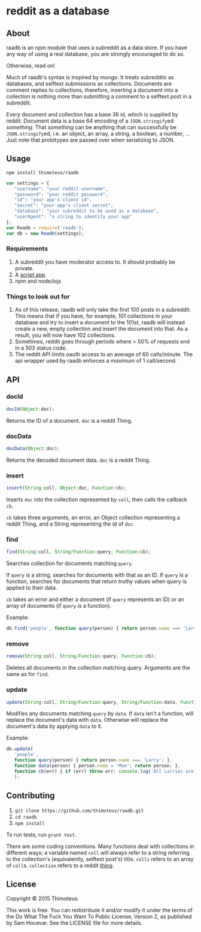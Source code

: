 # reddit as a database

## About

raadb is an npm module that uses a subreddit as a data store.
If you have any way of using a real database, you are strongly encouraged to do so.

Otherwise, read on!

Much of raadb's syntax is inspired by mongo.
It treats subreddits as databases, and selftext submissions as collections.
Documents are comment replies to collections, therefore, inserting a document into a collection is nothing more than submitting a comment to a selftext post in a subreddit.

Every document and collection has a base 36 id, which is supplied by reddit.
Document data is a base 64 encoding of a `JSON.stringify`ed *something*.
That *something* can be anything that can successfully be `JSON.stringify`ed, i.e. an object, an array, a string, a boolean, a number, ...
Just note that prototypes are passed over when serializing to JSON.

## Usage

`npm install thimoteus/raadb`

```javascript
var settings = {
   "username": "your reddit username",
   "password": "your reddit password",
   "id": "your app's client id",
   "secret": "your app's client secret",
   "database": "your subreddit to be used as a database",
   "userAgent": "a string to identify your app"
};
var Raadb = require('raadb');
var db = new Raadb(settings);
```

### Requirements

1. A subreddit you have moderator access to.
It should probably be private.
2. A [script app](https://www.reddit.com/prefs/apps/).
3. npm and node/iojs

### Things to look out for

1. As of this release, raadb will only take the first 100 posts in a subreddit.
This means that if you have, for example, 101 collections in your database and try to insert a document to the 101st, raadb will instead create a new, empty collection and insert the document into that.
As a result, you will now have 102 collections.
2. Sometimes, reddit goes through periods where > 50% of requests end in a 503 status code.
3. The reddit API limits oauth access to an average of 60 calls/minute.
The api wrapper used by raadb enforces a *maximum* of 1 call/second.

## API

### docId
```javascript
docId(Object:doc);
```

Returns the ID of a document. `doc` is a reddit Thing.

### docData
```javascript
docData(Object:doc);
```

Returns the decoded document data. `doc` is a reddit Thing.

### insert
```javascript
insert(String:coll, Object:doc, Function:cb);
```

Inserts `doc` into the collection represented by `coll`, then calls the callback `cb`.

`cb` takes three arguments, an error, an Object collection representing a reddit Thing, and a String representing the id of `doc`.

### find
```javascript
find(String:coll, String/Function:query, Function:cb);
```

Searches collection for documents matching `query`.

If `query` is a string, searches for documents with that as an ID.
If `query` is a function, searches for documents that return truthy values
when query is applied to their data.

`cb` takes an error and either a document (if `query` represents an ID) or an array of documents (if `query` is a function).

Example:
```javascript
db.find('people', function query(person) { return person.name === 'Larry'; }, console.log);
```

### remove
```javascript
remove(String:coll, String/Function:query, Function:cb);
```

Deletes all documents in the collection matching query. Arguments are the same as for `find`.

### update
```javascript
update(String:coll, String/Function:query, String/Function:data, Function:cb);
```

Modifies any documents matching `query` by `data`.
If `data` isn't a function, will replace the document's data with `data`.
Otherwise will replace the document's data by applying `data` to it.

Example:
```javascript
db.update(
   'people',
   function query(person) { return person.name === 'Larry'; },
   function data(person) { person.name = 'Moe'; return person; },
   function cb(err) { if (err) throw err; console.log('All Larries are now Moes!') }
   );
```

## Contributing

1. `git clone https://github.com/thimoteus/raadb.git`
2. `cd raadb`
3. `npm install`

To run tests, run `grunt test`.

There are some coding conventions.
Many functions deal with collections in different ways; a variable named `coll` will always refer to a string referring to the collection's (equivalently, selftext post's) title. `colls` refers to an array of `coll`s. `collection` refers to a reddit [thing](https://www.reddit.com/dev/api#fullnames).

## License

Copyright © 2015 Thimoteus

This work is free. You can redistribute it and/or modify it under the
terms of the Do What The Fuck You Want To Public License, Version 2,
as published by Sam Hocevar. See the LICENSE file for more details.
